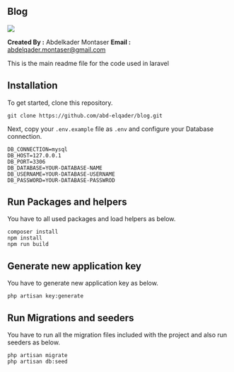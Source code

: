 ## Blog

<img src="https://app.elnakoury.com/public/assets/img/banner/hero-banner.png">

**Created By :** Abdelkader Montaser
**Email :** abdelqader.montaser@gmail.com

This is the main readme file for the code used in laravel
## Installation

To get started, clone this repository.

```
git clone https://github.com/abd-elqader/blog.git
```

Next, copy your `.env.example` file as `.env` and configure your Database connection.

```
DB_CONNECTION=mysql
DB_HOST=127.0.0.1
DB_PORT=3306
DB_DATABASE=YOUR-DATABASE-NAME
DB_USERNAME=YOUR-DATABASE-USERNAME
DB_PASSWORD=YOUR-DATABASE-PASSWROD
```

## Run Packages and helpers

You have to all used packages and load helpers as below.

```
composer install
npm install
npm run build
```

## Generate new application key

You have to generate new application key as below.

```
php artisan key:generate
```

## Run Migrations and seeders

You have to run all the migration files included with the project and also run seeders as below.

```
php artisan migrate
php artisan db:seed
```
